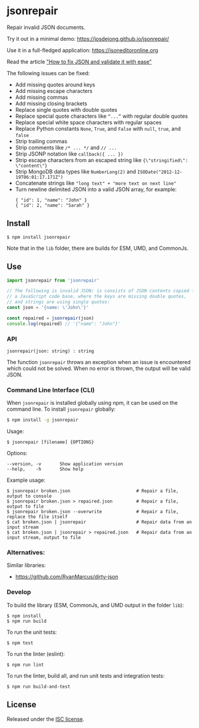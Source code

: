 # jsonrepair

Repair invalid JSON documents.

Try it out in a minimal demo: https://josdejong.github.io/jsonrepair/

Use it in a full-fledged application: https://jsoneditoronline.org

Read the article ["How to fix JSON and validate it with ease"](https://jsoneditoronline.org/indepth/parse/fix-json/)

The following issues can be fixed:

- Add missing quotes around keys
- Add missing escape characters
- Add missing commas
- Add missing closing brackets
- Replace single quotes with double quotes
- Replace special quote characters like `“...”`  with regular double quotes
- Replace special white space characters with regular spaces
- Replace Python constants `None`, `True`, and `False` with `null`, `true`, and `false`
- Strip trailing commas
- Strip comments like `/* ... */` and `// ...`
- Strip JSONP notation like `callback({ ... })`
- Strip escape characters from an escaped string like `{\"stringified\": \"content\"}`
- Strip MongoDB data types like `NumberLong(2)` and `ISODate("2012-12-19T06:01:17.171Z")`
- Concatenate strings like `"long text" + "more text on next line"`
- Turn newline delimited JSON into a valid JSON array, for example:
    ```
    { "id": 1, "name": "John" }
    { "id": 2, "name": "Sarah" }
    ```


## Install

```
$ npm install jsonrepair
```

Note that in the `lib` folder, there are builds for ESM, UMD, and CommonJs.


## Use

```js
import jsonrepair from 'jsonrepair'

// The following is invalid JSON: is consists of JSON contents copied from 
// a JavaScript code base, where the keys are missing double quotes, 
// and strings are using single quotes:
const json = '{name: \'John\'}'

const repaired = jsonrepair(json)
console.log(repaired) // '{"name": "John"}'
```


### API

```
jsonrepair(json: string) : string
```

The function `jsonrepair` throws an exception when an issue is encountered
which could not be solved. When no error is thrown, the output will be valid JSON.


### Command Line Interface (CLI)

When `jsonrepair` is installed globally using npm, it can be used on the command line. To install `jsonrepair` globally:

```bash
$ npm install -g jsonrepair
```

Usage:

```
$ jsonrepair [filename] {OPTIONS}
```

Options:

```
--version, -v       Show application version
--help,    -h       Show help
```

Example usage:

```
$ jsonrepair broken.json                         # Repair a file, output to console
$ jsonrepair broken.json > repaired.json         # Repair a file, output to file
$ jsonrepair broken.json --overwrite             # Repair a file, replace the file itself
$ cat broken.json | jsonrepair                   # Repair data from an input stream
$ cat broken.json | jsonrepair > repaired.json   # Repair data from an input stream, output to file
```

### Alternatives:

Similar libraries:

- https://github.com/RyanMarcus/dirty-json

### Develop

To build the library (ESM, CommonJs, and UMD output in the folder `lib`):

```
$ npm install 
$ npm run build
```

To run the unit tests:

```
$ npm test
```

To run the linter (eslint):

```
$ npm run lint
```

To run the linter, build all, and run unit tests and integration tests:

```
$ npm run build-and-test
```


## License

Released under the [ISC license](LICENSE.md).
